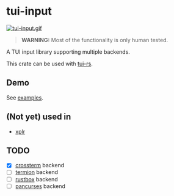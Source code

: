 # tui-input

[![tui-input.gif](https://s10.gifyu.com/images/tui-input.gif)](https://github.com/sayanarijit/tui-input/blob/main/examples/tui-rs-input/src/main.rs)

> **WARNING:** Most of the functionality is only human tested.

A TUI input library supporting multiple backends.

This crate can be used with [tui-rs](https://github.com/fdehau/tui-rs).

## Demo

See [examples](https://github.com/sayanarijit/tui-input/tree/main/examples).

## (Not yet) used in

- [xplr](https://github.com/sayanarijit/xplr)

## TODO

- [x] [crossterm](https://github.com/crossterm-rs/crossterm) backend
- [ ] [termion](https://github.com/ticki/termion) backend
- [ ] [rustbox](https://github.com/gchp/rustbox) backend
- [ ] [pancurses](https://github.com/ihalila/pancurses) backend
